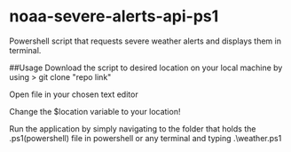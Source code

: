 # noaa-severe-alerts-api-ps1

Powershell script that requests severe weather alerts and displays them in terminal.

##Usage
Download the script to desired location on your local machine by using > git clone "repo link"

Open file in your chosen text editor

Change the $location variable to your location!

Run the application by simply navigating to the folder that holds the .ps1(powershell) file in powershell or any terminal and typing .\weather.ps1

